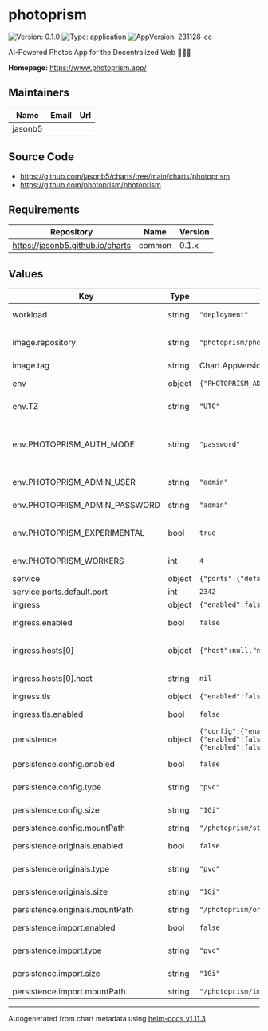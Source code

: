 # photoprism

![Version: 0.1.0](https://img.shields.io/badge/Version-0.1.0-informational?style=flat-square) ![Type: application](https://img.shields.io/badge/Type-application-informational?style=flat-square) ![AppVersion: 231128-ce](https://img.shields.io/badge/AppVersion-231128--ce-informational?style=flat-square)

AI-Powered Photos App for the Decentralized Web 🌈💎✨

**Homepage:** <https://www.photoprism.app/>

## Maintainers

| Name | Email | Url |
| ---- | ------ | --- |
| jasonb5 |  |  |

## Source Code

* <https://github.com/jasonb5/charts/tree/main/charts/photoprism>
* <https://github.com/photoprism/photoprism>

## Requirements

| Repository | Name | Version |
|------------|------|---------|
| https://jasonb5.github.io/charts | common | 0.1.x |

## Values

| Key | Type | Default | Description |
|-----|------|---------|-------------|
| workload | string | `"deployment"` | The default [workload](https://jasonb5.github.io/charts/site/guide/common-library/#workload) type |
| image.repository | string | `"photoprism/photoprism"` | Container image repository |
| image.tag | string | Chart.AppVersion | Image tag |
| env | object | `{"PHOTOPRISM_ADMIN_PASSWORD":"admin","PHOTOPRISM_ADMIN_USER":"admin","PHOTOPRISM_AUTH_MODE":"password","PHOTOPRISM_EXPERIMENTAL":true,"PHOTOPRISM_WORKERS":4,"TZ":"UTC"}` | Photoprism [configuration](https://docs.photoprism.app/getting-started/config-options/) |
| env.TZ | string | `"UTC"` | Set the timezone |
| env.PHOTOPRISM_AUTH_MODE | string | `"password"` | Authentication mode, choices: password or public |
| env.PHOTOPRISM_ADMIN_USER | string | `"admin"` | Admin username |
| env.PHOTOPRISM_ADMIN_PASSWORD | string | `"admin"` | Admin password |
| env.PHOTOPRISM_EXPERIMENTAL | bool | `true` | Enable experimental features |
| env.PHOTOPRISM_WORKERS | int | `4` | Number of index workers |
| service | object | `{"ports":{"default":{"port":2342}}}` | [Service](https://jasonb5.github.io/charts/site/guide/common-library/#service) |
| service.ports.default.port | int | `2342` | Default port |
| ingress | object | `{"enabled":false,"hosts":[{"host":null,"name":"default"}],"tls":{"enabled":false}}` | [Ingress](https://jasonb5.github.io/charts/site/guide/common-library/#ingress) |
| ingress.enabled | bool | `false` | Enable/disable ingress |
| ingress.hosts[0] | object | `{"host":null,"name":"default"}` | Reference default service |
| ingress.hosts[0].host | string | `nil` | Ingress hostname |
| ingress.tls | object | `{"enabled":false}` | [TLS](https://jasonb5.github.io/charts/site/guide/common-library/#tls) |
| ingress.tls.enabled | bool | `false` | Enable/disable tls |
| persistence | object | `{"config":{"enabled":false,"mountPath":"/photoprism/storage","size":"1Gi","type":"pvc"},"import":{"enabled":false,"mountPath":"/photoprism/import","size":"1Gi","type":"pvc"},"originals":{"enabled":false,"mountPath":"/photoprism/originals","size":"1Gi","type":"pvc"}}` | [Persistence](https://jasonb5.github.io/charts/site/guide/common-library/#persistence) |
| persistence.config.enabled | bool | `false` | Enable/disable persistence |
| persistence.config.type | string | `"pvc"` | Type of volume mount |
| persistence.config.size | string | `"1Gi"` | Size of volume |
| persistence.config.mountPath | string | `"/photoprism/storage"` | Mount path |
| persistence.originals.enabled | bool | `false` | Enable/disable persistence |
| persistence.originals.type | string | `"pvc"` | Type of volume mount |
| persistence.originals.size | string | `"1Gi"` | Size of volume |
| persistence.originals.mountPath | string | `"/photoprism/originals"` | Mount path |
| persistence.import.enabled | bool | `false` | Enable/disable persistence |
| persistence.import.type | string | `"pvc"` | Type of volume mount |
| persistence.import.size | string | `"1Gi"` | Size of volume |
| persistence.import.mountPath | string | `"/photoprism/import"` | Mount path |

----------------------------------------------
Autogenerated from chart metadata using [helm-docs v1.11.3](https://github.com/norwoodj/helm-docs/releases/v1.11.3)
